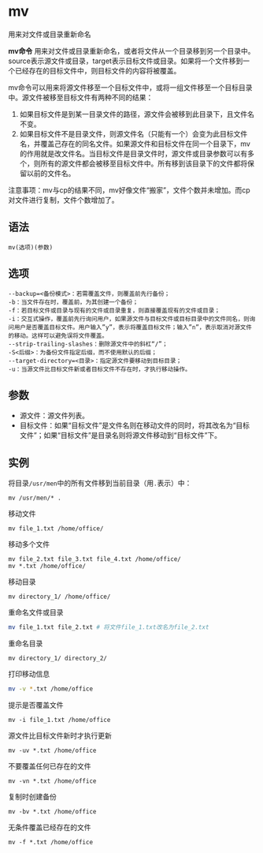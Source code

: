 # mv

用来对文件或目录重新命名


**mv命令** 用来对文件或目录重新命名，或者将文件从一个目录移到另一个目录中。source表示源文件或目录，target表示目标文件或目录。如果将一个文件移到一个已经存在的目标文件中，则目标文件的内容将被覆盖。

mv命令可以用来将源文件移至一个目标文件中，或将一组文件移至一个目标目录中。源文件被移至目标文件有两种不同的结果：

1.  如果目标文件是到某一目录文件的路径，源文件会被移到此目录下，且文件名不变。
2.  如果目标文件不是目录文件，则源文件名（只能有一个）会变为此目标文件名，并覆盖己存在的同名文件。如果源文件和目标文件在同一个目录下，mv的作用就是改文件名。当目标文件是目录文件时，源文件或目录参数可以有多个，则所有的源文件都会被移至目标文件中。所有移到该目录下的文件都将保留以前的文件名。

注意事项：mv与cp的结果不同，mv好像文件“搬家”，文件个数并未增加。而cp对文件进行复制，文件个数增加了。

##  语法 

```
mv(选项)(参数)
```

##  选项 

```
--backup=<备份模式>：若需覆盖文件，则覆盖前先行备份；
-b：当文件存在时，覆盖前，为其创建一个备份；
-f：若目标文件或目录与现有的文件或目录重复，则直接覆盖现有的文件或目录；
-i：交互式操作，覆盖前先行询问用户，如果源文件与目标文件或目标目录中的文件同名，则询问用户是否覆盖目标文件。用户输入”y”，表示将覆盖目标文件；输入”n”，表示取消对源文件的移动。这样可以避免误将文件覆盖。
--strip-trailing-slashes：删除源文件中的斜杠“/”；
-S<后缀>：为备份文件指定后缀，而不使用默认的后缀；
--target-directory=<目录>：指定源文件要移动到目标目录；
-u：当源文件比目标文件新或者目标文件不存在时，才执行移动操作。
```

##  参数 

*   源文件：源文件列表。
*   目标文件：如果“目标文件”是文件名则在移动文件的同时，将其改名为“目标文件”；如果“目标文件”是目录名则将源文件移动到“目标文件”下。

##  实例 

将目录`/usr/men`中的所有文件移到当前目录（用`.`表示）中：

```
mv /usr/men/* .
```

移动文件

```
mv file_1.txt /home/office/
```

移动多个文件

```
mv file_2.txt file_3.txt file_4.txt /home/office/
mv *.txt /home/office/
```

移动目录

```
mv directory_1/ /home/office/
```

重命名文件或目录

```bash
mv file_1.txt file_2.txt # 将文件file_1.txt改名为file_2.txt
```

重命名目录

```
mv directory_1/ directory_2/
```

打印移动信息

```bash
mv -v *.txt /home/office
```

提示是否覆盖文件

```
mv -i file_1.txt /home/office
```

源文件比目标文件新时才执行更新

```
mv -uv *.txt /home/office
```

不要覆盖任何已存在的文件

```
mv -vn *.txt /home/office
```

复制时创建备份

```
mv -bv *.txt /home/office
```

无条件覆盖已经存在的文件

```
mv -f *.txt /home/office
```


